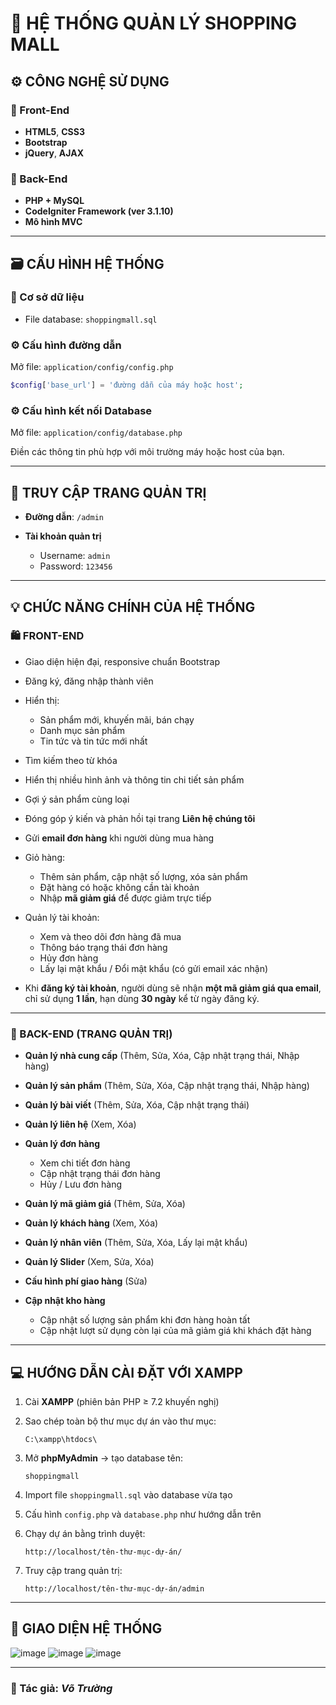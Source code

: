 # 🛒 HỆ THỐNG QUẢN LÝ SHOPPING MALL

## ⚙️ CÔNG NGHỆ SỬ DỤNG

### 🔸 Front-End

* **HTML5**, **CSS3**
* **Bootstrap**
* **jQuery**, **AJAX**

### 🔸 Back-End

* **PHP + MySQL**
* **CodeIgniter Framework (ver 3.1.10)**
* **Mô hình MVC**

---

## 🗃️ CẤU HÌNH HỆ THỐNG

### 📂 Cơ sở dữ liệu

* File database: `shoppingmall.sql`

### ⚙️ Cấu hình đường dẫn

Mở file:
`application/config/config.php`

```php
$config['base_url'] = 'đường dẫn của máy hoặc host';
```

### ⚙️ Cấu hình kết nối Database

Mở file:
`application/config/database.php`

Điền các thông tin phù hợp với môi trường máy hoặc host của bạn.

---

## 🔑 TRUY CẬP TRANG QUẢN TRỊ

* **Đường dẫn**: `/admin`
* **Tài khoản quản trị**

  * Username: `admin`
  * Password: `123456`

---

## 💡 CHỨC NĂNG CHÍNH CỦA HỆ THỐNG

### 🛍️ FRONT-END

* Giao diện hiện đại, responsive chuẩn Bootstrap
* Đăng ký, đăng nhập thành viên
* Hiển thị:

  * Sản phẩm mới, khuyến mãi, bán chạy
  * Danh mục sản phẩm
  * Tin tức và tin tức mới nhất
* Tìm kiếm theo từ khóa
* Hiển thị nhiều hình ảnh và thông tin chi tiết sản phẩm
* Gợi ý sản phẩm cùng loại
* Đóng góp ý kiến và phản hồi tại trang **Liên hệ chúng tôi**
* Gửi **email đơn hàng** khi người dùng mua hàng
* Giỏ hàng:

  * Thêm sản phẩm, cập nhật số lượng, xóa sản phẩm
  * Đặt hàng có hoặc không cần tài khoản
  * Nhập **mã giảm giá** để được giảm trực tiếp
* Quản lý tài khoản:

  * Xem và theo dõi đơn hàng đã mua
  * Thông báo trạng thái đơn hàng
  * Hủy đơn hàng
  * Lấy lại mật khẩu / Đổi mật khẩu (có gửi email xác nhận)
* Khi **đăng ký tài khoản**, người dùng sẽ nhận **một mã giảm giá qua email**, chỉ sử dụng **1 lần**, hạn dùng **30 ngày** kể từ ngày đăng ký.

---

### 🧰 BACK-END (TRANG QUẢN TRỊ)

* **Quản lý nhà cung cấp** (Thêm, Sửa, Xóa, Cập nhật trạng thái, Nhập hàng)
* **Quản lý sản phẩm** (Thêm, Sửa, Xóa, Cập nhật trạng thái, Nhập hàng)
* **Quản lý bài viết** (Thêm, Sửa, Xóa, Cập nhật trạng thái)
* **Quản lý liên hệ** (Xem, Xóa)
* **Quản lý đơn hàng**

  * Xem chi tiết đơn hàng
  * Cập nhật trạng thái đơn hàng
  * Hủy / Lưu đơn hàng
* **Quản lý mã giảm giá** (Thêm, Sửa, Xóa)
* **Quản lý khách hàng** (Xem, Xóa)
* **Quản lý nhân viên** (Thêm, Sửa, Xóa, Lấy lại mật khẩu)
* **Quản lý Slider** (Xem, Sửa, Xóa)
* **Cấu hình phí giao hàng** (Sửa)
* **Cập nhật kho hàng**

  * Cập nhật số lượng sản phẩm khi đơn hàng hoàn tất
  * Cập nhật lượt sử dụng còn lại của mã giảm giá khi khách đặt hàng

---

## 💻 HƯỚNG DẪN CÀI ĐẶT VỚI XAMPP

1. Cài **XAMPP** (phiên bản PHP ≥ 7.2 khuyến nghị)
2. Sao chép toàn bộ thư mục dự án vào thư mục:

   ```
   C:\xampp\htdocs\
   ```
3. Mở **phpMyAdmin** → tạo database tên:

   ```
   shoppingmall
   ```
4. Import file `shoppingmall.sql` vào database vừa tạo
5. Cấu hình `config.php` và `database.php` như hướng dẫn trên
6. Chạy dự án bằng trình duyệt:

   ```
   http://localhost/tên-thư-mục-dự-án/
   ```
7. Truy cập trang quản trị:

   ```
   http://localhost/tên-thư-mục-dự-án/admin
   ```

---

## 📸 GIAO DIỆN HỆ THỐNG

![image](https://github.com/user-attachments/assets/2943181d-a87b-4ab0-b27f-24dfe5753f5f)
![image](https://github.com/user-attachments/assets/7e5bae27-359f-4661-9120-81cc19c28cbd)
![image](https://github.com/user-attachments/assets/3e3f54a9-7f0e-4582-a00e-a4ecdcb15f91)

---

### 🧾 Tác giả: *Võ Trường*
